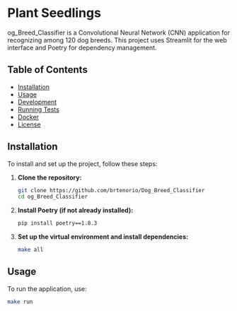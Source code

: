 # Plant Seedlings

og_Breed_Classifier is a Convolutional Neural Network (CNN) application for recognizing among 120 dog breeds. This project uses Streamlit for the web interface and Poetry for dependency management.

## Table of Contents

- [Installation](#installation)
- [Usage](#usage)
- [Development](#development)
- [Running Tests](#running-tests)
- [Docker](#docker)
- [License](#license)

## Installation

To install and set up the project, follow these steps:

1. **Clone the repository:**
    ```sh
    git clone https://github.com/brtenorio/Dog_Breed_Classifier
    cd og_Breed_Classifier
    ```

2. **Install Poetry (if not already installed):**
    ```sh
    pip install poetry==1.8.3 
    ```

3. **Set up the virtual environment and install dependencies:**
    ```sh
    make all
    ```

## Usage

To run the application, use:

```sh
make run

